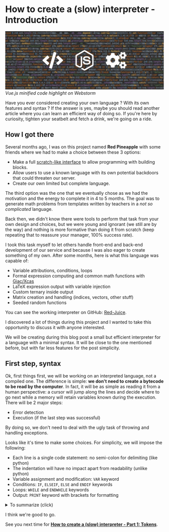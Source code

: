 # How to create a (slow) interpreter - Introduction

![thumbnail](thumbnail.jpg)
*Vue.js minified code highlight on Webstorm*

Have you ever considered creating your own language ? With its own features and syntax ? If the answer is yes, maybe you should read another article where you can learn an efficient way of doing so. If you're here by curiosity, tighten your seatbelt and fetch a drink, we're going on a ride.

## How I got there

Several months ago, I was on this project named **Red Pineapple** with some friends where we had to make a choice between these 3 options:
* Make a full [scratch-like interface](https://en.wikipedia.org/wiki/Scratch_(programming_language)) to allow programming with building blocks.
* Allow users to use a known language with its own potential backdoors that could threaten our server.
* Create our own limited but complete language.

The third option was the one that we eventually chose as we had the motivation and the energy to complete it in 4 to 5 months. The goal was to generate math problems from templates written by teachers in a *not so complicated* language.

Back then, we didn't know there were tools to perform that task from your own design and choices, but we were young and ignorant (we still are by the way) and nothing is more formative than doing it from scratch (keep repeating that to reassure your manager, 100% success rate).

I took this task myself to let others handle front-end and back-end development of our service and because I was also eager to create something of my own. After some months, here is what this language was capable of:
* Variable attributions, conditions, loops
* Formal expression computing and common math functions with [Giac/Xcas](https://www-fourier.ujf-grenoble.fr/~parisse/giac.html)
* LaTeX expression output with variable injection
* Custom ternary inside output
* Matrix creation and handling (indices, vectors, other stuff)
* Seeded random functions

You can see the working interpreter on GitHub: [Red-Juice](https://github.com/Klemek/Red-Juice).

I discovered a lot of things during this project and I wanted to take this opportunity to discuss it with anyone interested.

We will be creating during this blog post a small but efficient interpreter for a language with a minimal syntax.
It will be close to the one mentioned before, but with far less features for the post simplicity.

## First step, syntax

Ok, first things first, we will be working on an interpreted language, not a compiled one. The difference is simple: **we don't need to create a bytecode to be read by the computer**. In fact, it will be as simple as reading it from a human perspective: a cursor will jump along the lines and decide where to go next while a memory will retain variables known during the execution. There will be 2 major steps:

* Error detection
* Execution (if the last step was successful)

By doing so, we don't need to deal with the ugly task of throwing and handling exceptions.

Looks like it's time to make some choices. For simplicity, we will impose the following:
* Each line is a single code statement: no semi-colon for delimiting (like python)
* The indentation will have no impact apart from readability (unlike python)
* Variable assignment and modification: `VAR` keyword
* Conditions: `IF`, `ELSEIF`, `ELSE` and `ENDIF` keywords
* Loops: `WHILE` and `ENDWHILE` keywords
* Output: `PRINT` keyword with brackets for formatting

<details><summary>To summarize (click)</summary><p>

The following code:

```
VAR A = 169
VAR B = 585
PRINT GCD({A}, {B})
VAR D = 0
WHILE A != B
    IF A > B
        VAR A = A - B
    ELSE
        VAR B = B - A
    ENDIF
    PRINT = GCD({A}, {B})
ENDWHILE
PRINT = {A}
```

Will output:

```
GCD(169, 585)
= GCD(169, 416)
= GCD(169, 247)
...
= GCD(13, 26)
= GCD(13, 13)
= 13
```

</p></details>

I think we're good to go.

See you next time for __[How to create a (slow) interpreter - Part 1: Tokens](/2019/07/22/how_to_create_a__slow__interpreter___part_1__tokens/)__.
